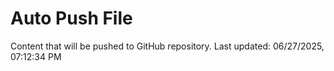# Auto Push File

Content that will be pushed to GitHub repository.
Last updated: 06/27/2025, 07:12:34 PM